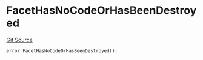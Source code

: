 # FacetHasNoCodeOrHasBeenDestroyed
[Git Source](https://github.com/thrackle-io/tron/blob/17f0c18311739ad27e810cec2eb3f45ea28c2fd7/src/protocol/economic/ruleProcessor/RuleProcessorDiamond.sol)


```solidity
error FacetHasNoCodeOrHasBeenDestroyed();
```

